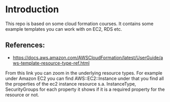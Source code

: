 # Introduction

This repo is based on some cloud formation courses. It contains some example templates you can work with on EC2, RDS etc.

## References:

- https://docs.aws.amazon.com/AWSCloudFormation/latest/UserGuide/aws-template-resource-type-ref.html

From this link you can zoom in the underlying resource types. For example under Amazon EC2 you can find 
AWS::EC2::Instance under that you find all the properties of the ec2 instance resource s.a. InstanceType, 
SecurityGroups for each property it shows if it is a required property for the resource or not.


